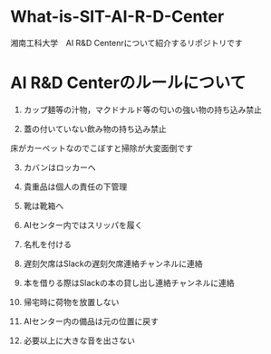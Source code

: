 # What-is-SIT-AI-R-D-Center

湘南工科大学　AI R&D Centenrについて紹介するリポジトリです

# AI R&D Centerのルールについて

1. カップ麺等の汁物，マクドナルド等の匂いの強い物の持ち込み禁止

2. 蓋の付いていない飲み物の持ち込み禁止

床がカーペットなのでこぼすと掃除が大変面倒です

3. カバンはロッカーへ

4. 貴重品は個人の責任の下管理

5. 靴は靴箱へ

6. AIセンター内ではスリッパを履く

7. 名札を付ける

8. 遅刻欠席はSlackの遅刻欠席連絡チャンネルに連絡

9. 本を借りる際はSlackの本の貸し出し連絡チャンネルに連絡

10. 帰宅時に荷物を放置しない

11. AIセンター内の備品は元の位置に戻す

12. 必要以上に大きな音を出さない
